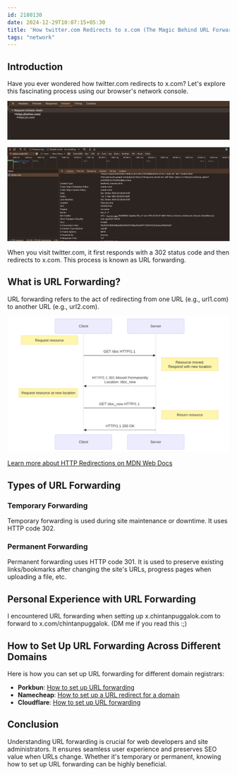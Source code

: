```yaml
---
id: 2180130
date: 2024-12-29T10:07:15+05:30
title: 'How twitter.com Redirects to x.com (The Magic Behind URL Forwarding)'
tags: "network"
---
```


## Introduction

Have you ever wondered how twitter.com redirects to x.com? Let's explore this fascinating process using our browser's network console.

![Initiator chain of twitter.com](./initiator_chain.png "As you can see, the request starts from twitter.com and then gets redirected to x.com")

![Network console](./twitter_redirect.png "twitter.com redirects to x.com with a status code of 302")

When you visit twitter.com, it first responds with a 302 status code and then redirects to x.com. This process is known as URL forwarding.

## What is URL Forwarding?

URL forwarding refers to the act of redirecting from one URL (e.g., url1.com) to another URL (e.g., url2.com).

![Image depicting URL forwarding](./httpredirect.svg)

[Learn more about HTTP Redirections on MDN Web Docs](https://developer.mozilla.org/en-US/docs/Web/HTTP/Redirections)

## Types of URL Forwarding

### Temporary Forwarding

Temporary forwarding is used during site maintenance or downtime. It uses HTTP code 302.

### Permanent Forwarding

Permanent forwarding uses HTTP code 301. It is used to preserve existing links/bookmarks after changing the site's URLs, progress pages when uploading a file, etc.

## Personal Experience with URL Forwarding

I encountered URL forwarding when setting up x.chintanpuggalok.com to forward to x.com/chintanpuggalok. (DM me if you read this :;)

## How to Set Up URL Forwarding Across Different Domains

Here is how you can set up URL forwarding for different domain registrars:

- **Porkbun**: [How to set up URL forwarding](https://kb.porkbun.com/article/39-how-to-set-up-url-forwarding)
- **Namecheap**: [How to set up a URL redirect for a domain](https://www.namecheap.com/support/knowledgebase/article.aspx/385/2237/how-to-set-up-a-url-redirect-for-a-domain/)
- **Cloudflare**: [How to set up URL forwarding](https://developers.cloudflare.com/rules/page-rules/how-to/url-forwarding/)

## Conclusion

Understanding URL forwarding is crucial for web developers and site administrators. It ensures seamless user experience and preserves SEO value when URLs change. Whether it's temporary or permanent, knowing how to set up URL forwarding can be highly beneficial.
